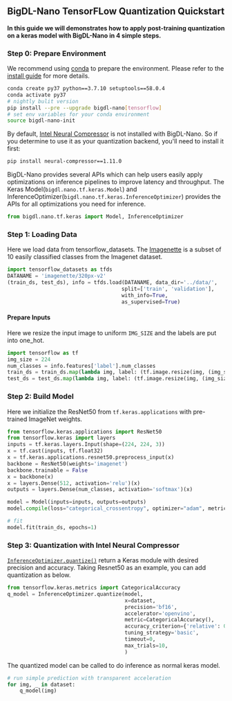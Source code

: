 ## BigDL-Nano TensorFLow Quantization Quickstart
**In this guide we will demonstrates how to apply post-training quantization on a keras model with BigDL-Nano in 4 simple steps.**

### Step 0: Prepare Environment

We recommend using [conda](https://docs.conda.io/projects/conda/en/latest/user-guide/install/) to prepare the environment. Please refer to the [install guide](../../UserGuide/python.md) for more details.

```bash
conda create py37 python==3.7.10 setuptools==58.0.4
conda activate py37
# nightly bulit version
pip install --pre --upgrade bigdl-nano[tensorflow]
# set env variables for your conda environment
source bigdl-nano-init
```

By default, [Intel Neural Compressor](https://github.com/intel/neural-compressor) is not installed with BigDL-Nano. So if you determine to use it as your quantization backend, you'll need to install it first:
```bash
pip install neural-compressor==1.11.0
```

BigDL-Nano provides several APIs which can help users easily apply optimizations on inference pipelines to improve latency and throughput. The Keras Model(`bigdl.nano.tf.keras.Model`) and InferenceOptimizer(`bigdl.nano.tf.keras.InferenceOptimizer`) provides the APIs for all optimizations you need for inference.

```python
from bigdl.nano.tf.keras import Model, InferenceOptimizer
```

### Step 1: Loading Data

Here we load data from tensorflow_datasets. The [Imagenette](https://github.com/fastai/imagenette) is a subset of 10 easily classified classes from the Imagenet dataset.

```python
import tensorflow_datasets as tfds
DATANAME = 'imagenette/320px-v2'
(train_ds, test_ds), info = tfds.load(DATANAME, data_dir='../data/',
                                     split=['train', 'validation'],
                                     with_info=True,
                                     as_supervised=True)
```

#### Prepare Inputs
Here we resize the input image to uniform `IMG_SIZE` and the labels are put into one_hot.

```python
import tensorflow as tf
img_size = 224
num_classes = info.features['label'].num_classes
train_ds = train_ds.map(lambda img, label: (tf.image.resize(img, (img_size, img_size)), tf.one_hot(label, num_classes))).batch(32)
test_ds = test_ds.map(lambda img, label: (tf.image.resize(img, (img_size, img_size)), tf.one_hot(label, num_classes))).batch(32)
```

### Step 2: Build Model
Here we initialize the ResNet50 from `tf.keras.applications` with pre-trained ImageNet weights.
```python
from tensorflow.keras.applications import ResNet50
from tensorflow.keras import layers
inputs = tf.keras.layers.Input(shape=(224, 224, 3))
x = tf.cast(inputs, tf.float32)
x = tf.keras.applications.resnet50.preprocess_input(x)
backbone = ResNet50(weights='imagenet')
backbone.trainable = False
x = backbone(x)
x = layers.Dense(512, activation='relu')(x)
outputs = layers.Dense(num_classes, activation='softmax')(x)

model = Model(inputs=inputs, outputs=outputs)
model.compile(loss="categorical_crossentropy", optimizer="adam", metrics=['accuracy'])

# fit
model.fit(train_ds, epochs=1)
```

### Step 3: Quantization with Intel Neural Compressor
[`InferenceOptimizer.quantize()`](https://bigdl.readthedocs.io/en/latest/doc/PythonAPI/Nano/tensorflow.html#bigdl.nano.tf.keras.InferenceOptimizer.quantize) return a Keras module with desired precision and accuracy. Taking Resnet50 as an example, you can add quantization as below.

```python
from tensorflow.keras.metrics import CategoricalAccuracy
q_model = InferenceOptimizer.quantize(model,
                                      x=dataset,
                                      precision='bf16',
                                      accelerator='openvino',
                                      metric=CategoricalAccuracy(),
                                      accuracy_criterion={'relative': 0.01, 'higher_is_better': True},
                                      tuning_strategy='basic',
                                      timeout=0,
                                      max_trials=10,
                                      )
```
The quantized model can be called to do inference as normal keras model.
```python
# run simple prediction with transparent acceleration
for img, _ in dataset:
    q_model(img)
```
